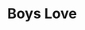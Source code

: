 --- 
title: "Boys Love"
publishdate: "2019-8-8T16:48:46+02:00"
src: "https://365manga.net/manga/boys-love"
image: "https://data.365manga.net/images/thumbnails/6638-boys-love.jpg"
description: "From Aarinfantasy A poignant manga, portraying the story of the movie with the same title. The movie tells the story of Taishin Mamiya, a magazine editor who meets and interviews a young model, Noeru Kisaragi, and becomes sinfully attracted to him. Their love, however, is forbidden."
---